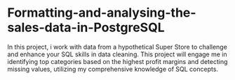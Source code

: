 # Formatting-and-analysing-the-sales-data-in-PostgreSQL
In this project, i work with data from a hypothetical Super Store to challenge and enhance your SQL skills in data cleaning. This project will engage me in identifying top categories based on the highest profit margins and detecting missing values, utilizing my comprehensive knowledge of SQL concepts.
